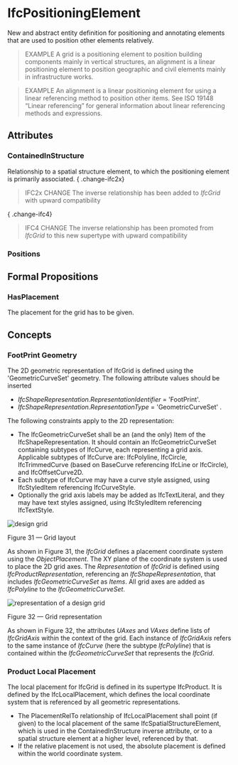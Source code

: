 # IfcPositioningElement

New and abstract entity definition for positioning and annotating elements that are used to position other elements relatively.

> EXAMPLE  A grid is a positioning element to position building components mainly in vertical structures, an alignment is a linear positioning element to position geographic and civil elements mainly in infrastructure works.

> EXAMPLE  An alignment is a linear positioning element for using a linear referencing method to position other items. See ISO 19148 “Linear referencing” for general information about linear referencing methods and expressions.

## Attributes

### ContainedInStructure
Relationship to a spatial structure element, to which the positioning element is primarily associated.
{ .change-ifc2x}
> IFC2x CHANGE  The inverse relationship has been added to _IfcGrid_ with upward compatibility

{ .change-ifc4}
> IFC4 CHANGE  The inverse relationship has been promoted from _IfcGrid_ to this new supertype with upward compatibility

### Positions


## Formal Propositions

### HasPlacement
The placement for the grid has to be given.

## Concepts

### FootPrint Geometry

The 2D geometric representation of IfcGrid is defined using the 'GeometricCurveSet' geometry. The following attribute values should be inserted

*  _IfcShapeRepresentation.RepresentationIdentifier_ = 'FootPrint'.
*  _IfcShapeRepresentation.RepresentationType_ = 'GeometricCurveSet' .

The following constraints apply to the 2D representation:

* The IfcGeometricCurveSet shall be an (and the only) Item of the IfcShapeRepresentation. It should contain an IfcGeometricCurveSet containing subtypes of IfcCurve, each representing a grid axis. Applicable subtypes of IfcCurve are: IfcPolyline, IfcCircle, IfcTrimmedCurve (based on BaseCurve referencing IfcLine or IfcCircle), and IfcOffsetCurve2D.
* Each subtype of IfcCurve may have a curve style assigned, using IfcStyledItem referencing IfcCurveStyle.
* Optionally the grid axis labels may be added as IfcTextLiteral, and they may have text styles assigned, using IfcStyledItem referencing IfcTextStyle.


![design grid](../../../../figures/ifcdesigngrid-layout1.gif)

Figure 31 &mdash; Grid layout

As shown in Figure 31, the <em>IfcGrid</em> defines a placement coordinate system using the <em>ObjectPlacement</em>. The XY plane of the coordinate system is used to place the 2D grid axes.  The <em>Representation</em> of <em>IfcGrid</em> is defined using <em>IfcProductRepresentation</em>, referencing an <em>IfcShapeRepresentation</em>, that includes <em>IfcGeometricCurveSet</em> as <em>Items</em>. All grid axes are added as <em>IfcPolyline</em> to the <em>IfcGeometricCurveSet</em>.

![representation of a design grid](../../../../figures/ifcgrid-representation.png)

Figure 32 &mdash; Grid representation

As shown in Figure 32, the attributes <em>UAxes</em> and <em>VAxes</em> define lists of <em>IfcGridAxis</em> within the context of the grid. Each instance of <em>IfcGridAxis</em> refers to the same instance of <em>IfcCurve</em> (here the subtype <em>IfcPolyline</em>) that is contained within the <em>IfcGeometricCurveSet</em> that represents the <em>IfcGrid</em>.

### Product Local Placement

The local placement for IfcGrid is defined in its supertype IfcProduct. It is defined by the IfcLocalPlacement, which defines the local coordinate system that is referenced by all geometric representations.

* The PlacementRelTo relationship of IfcLocalPlacement shall point (if given) to the local placement of the same IfcSpatialStructureElement, which is used in the ContainedInStructure inverse attribute, or to a spatial structure element at a higher level, referenced by that.
* If the relative placement is not used, the absolute placement is defined within the world coordinate system.

